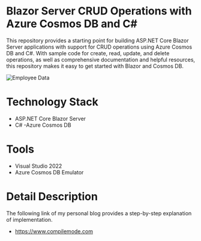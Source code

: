 # Blazor Server CRUD Operations with Azure Cosmos DB and C#

This repository provides a starting point for building ASP.NET Core Blazor Server applications with support for CRUD operations using Azure Cosmos DB and C#. With sample code for create, read, update, and delete operations, as well as comprehensive documentation and helpful resources, this repository makes it easy to get started with Blazor and Cosmos DB.

![Employee Data](https://github.com/vithal-wadje/EmployeeMgmtBlazorServerApp/raw/master/EmployeeMgmtBlazorServerApp/Doc/compilemode-dot-com-Employee-data.png)

# Technology Stack
- ASP.NET Core Blazor Server
- C#
-Azure Cosmos DB
# Tools
- Visual Studio 2022
- Azure Cosmos DB Emulator

# Detail Description

The following link of my personal blog provides a step-by-step explanation of implementation.



- https://www.compilemode.com

